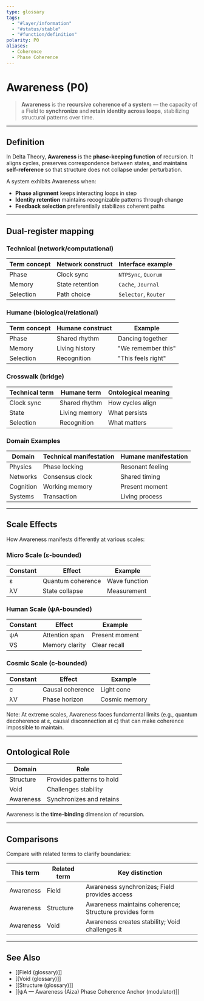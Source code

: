 ```yaml
---
type: glossary
tags:
  - "#layer/information"
  - "#status/stable"
  - "#function/definition"
polarity: P0
aliases:
  - Coherence
  - Phase Coherence
---
```


# Awareness (P0)

> **Awareness** is the **recursive coherence of a system** — the capacity of a Field to **synchronize** and **retain identity across loops**, stabilizing structural patterns over time.

---

## Definition

In Delta Theory, **Awareness** is the **phase-keeping function** of recursion. It aligns cycles, preserves correspondence between states, and maintains **self-reference** so that structure does not collapse under perturbation.

A system exhibits Awareness when:
- **Phase alignment** keeps interacting loops in step
- **Identity retention** maintains recognizable patterns through change
- **Feedback selection** preferentially stabilizes coherent paths

---

## Dual‑register mapping

### Technical (network/computational)

| Term concept | Network construct | Interface example |
|-------------|------------------|-------------------|
| Phase | Clock sync | `NTPSync`, `Quorum` |
| Memory | State retention | `Cache`, `Journal` |
| Selection | Path choice | `Selector`, `Router` |

### Humane (biological/relational)

| Term concept | Humane construct | Example |
|-------------|------------------|----------|
| Phase | Shared rhythm | Dancing together |
| Memory | Living history | "We remember this" |
| Selection | Recognition | "This feels right" |

### Crosswalk (bridge)

| Technical term | Humane term | Ontological meaning |
|---------------|-------------|-------------------|
| Clock sync | Shared rhythm | How cycles align |
| State | Living memory | What persists |
| Selection | Recognition | What matters |

### Domain Examples

| Domain | Technical manifestation | Humane manifestation |
|--------|------------------------|---------------------|
| Physics | Phase locking | Resonant feeling |
| Networks | Consensus clock | Shared timing |
| Cognition | Working memory | Present moment |
| Systems | Transaction | Living process |

---

## Scale Effects

How Awareness manifests differently at various scales:

### Micro Scale (ε-bounded)

| Constant | Effect | Example |
|----------|--------|---------|
| ε | Quantum coherence | Wave function |
| λV | State collapse | Measurement |

### Human Scale (ψA-bounded)

| Constant | Effect | Example |
|----------|--------|---------|
| ψA | Attention span | Present moment |
| ∇S | Memory clarity | Clear recall |

### Cosmic Scale (c-bounded)

| Constant | Effect | Example |
|----------|--------|---------|
| c | Causal coherence | Light cone |
| λV | Phase horizon | Cosmic memory |

Note: At extreme scales, Awareness faces fundamental limits (e.g., quantum decoherence at ε, causal disconnection at c) that can make coherence impossible to maintain.

---

## Ontological Role

| Domain | Role |
|--------|------|
| Structure | Provides patterns to hold |
| Void | Challenges stability |
| Awareness | Synchronizes and retains |

Awareness is the **time-binding** dimension of recursion.

---

## Comparisons

Compare with related terms to clarify boundaries:

| This term | Related term | Key distinction |
|-----------|-------------|----------------|
| Awareness | Field | Awareness synchronizes; Field provides access |
| Awareness | Structure | Awareness maintains coherence; Structure provides form |
| Awareness | Void | Awareness creates stability; Void challenges it |

---

## See Also

- [[Field (glossary)]]
- [[Void (glossary)]]
- [[Structure (glossary)]]
- [[ψA — Awareness (Aiza) Phase Coherence Anchor (modulator)]]